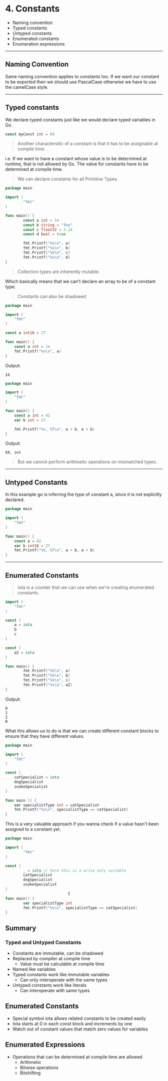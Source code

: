 # 4. Constants

- Naming convention
- Typed constants
- Untyped constants
- Enumerated constants
- Enumeration expressions

---

## Naming Convention

Same naming convention applies to constants too. If we want our constant to be exported then we should use PascalCase otherwise we have to use the camelCase style.

---

## Typed constants

We declare typed constants just like we would declare typed variables in Go.

```go
const myConst int = 69
```

> Another charactersitic of a constant is that it has to be assignable at compile time.

i.e. If we want to have a constant whose value is to be determined at runtime, that is not allowed by Go. The value for constants have to be determined at compile time.

> We can declare constants for all Primitive Types.

```go
package main

import (
        "fmt"
)

func main() {
        const a int = 14
        const b string = "foo"
        const c float32 = 3.14
        const d bool = true

        fmt.Printf("%v\n", a)
        fmt.Printf("%v\n", b)
        fmt.Printf("%V\n", c)
        fmt.Printf("%v\n", d)
}
```

> Collection types are inherently mutable.

Which basically means that we can't declare an array to be of a constant type.

> Constants can also be shadowed

```go
package main

import (
    "fmt"
)

const a int16 = 27

func main() {
    const a int = 14
    fmt.Printf("%v\n", a)
}
```

Output:

```
14
```

```go
package main

import (
    "fmt"
)

func main() {
    const a int = 42
    var b int = 27

    fmt.Printf("%v, %T\n", a + b, a + b)
}
```

Output:

```
69, int
```

> But we cannot perform arithmetic operations on mismatched types.

---

## Untyped Constants

In this example go is inferring the type of constant a, since it is not explicitly declared.

```go
package main

import (
    "fmt"
)

func main() {
    const a = 42
    var b int16 = 27
    fmt.Printf("%V, %T\n", a + b, a + b)
}
```

---

## Enumerated Constants

> iota is a counter that we can use when we're creating enumerated constants.

```go
import (
    "fmt"
)

const (
    a = iota
    b
    c
)

const (
    a2 = iota
)

func main() {
        fmt.Printf("%V\n", a)
        fmt.Printf("%V\n", b)
        fmt.Printf("%V\n", c)
        fmt.Printf("%v\n", a2)
}
```

Output:

```
0
1
2
0
```

What this allows us to do is that we can create different constant blocks to ensure that they have different values.

```go
package main

import (
    "fmt"
)

const (
    catSpecialist = iota
    dogSpecialist
    snakeSpecialist
)

func main () {
    var specialistType int = catSpecialist
    fmt.Printf("%v\n", specialistType == catSpecialist)
}
```

This is a very valuable approach if you wanna check if a value hasn't been assigned to a constant yet.

```go
package main

import (
        "fmt"
)

const (
        _ = iota // here this is a write only variable
        catSpecialist
        dogSpecialist
        snakeSpecialist
)
                            I
func main() {
        var specialistType int
        fmt.Printf("%v\n", specialistType == catSpecialist)
}
```

## Summary

### Typed and Untyped Constants

- Constants are immutable, can be shadowed
- Replaced by compiler at compile time
  - Value must be calculable at compile time
- Named like variables
- Typed constants work like immutable variables
  - Can only interoperate with the same types
- Untyped constants work like literals
  - Can interoperate with same types

## Enumerated Constants

- Special symbol iota allows related constants to be created easily
- Iota starts at 0 in each const block and increments by one
- Watch out of constant values that match zero values for variables

## Enumerated Expressions

- Operations that can be determined at compile time are allowed
  - Arithmetic
  - Bitwise operations
  - Bitshifting
